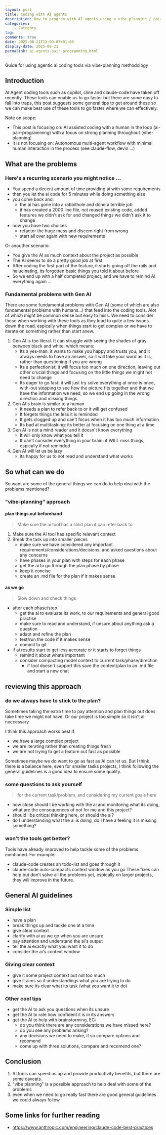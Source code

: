 ```yaml
---
layout: post
title: Coding with AI agents
description: How to program with AI agents using a vibe-planning / pair-programming approach
categories:
    - Category
tag: 
comments: true
date: 2025-08-21T13:09:07+01:00
display-date: 2025-08-21
permalink: ai-agents-pair-programming.html
---
```


Guide for using agentic ai coding tools via vibe-planning methodology

## Introduction

AI Agent coding tools such as copilot, cline and claude-code have taken off recently. These tools can enable us to go faster but there are some easy to fall into traps, this post suggests some general tips to get around these so we can make best use of these tools to go faster where we can effectively.

Note on scope:
- This post is focusing on: AI assisted coding with a human in the loop (ai-pair-programming) with a focus on strong planning throughout (vibe-planning)
- It is not focusing on: Autonomous multi-agent workflow with minimal human interaction in the process (see claude-flow, devin ...)

## What are the problems

### Here's a recurring scenario you might notice ...
- You spend a decent amount of time providing ai with some requirements
- then you let the ai code for 5 minutes while doing something else
- you come back and:
    - the ai has gone into a rabbithole and done a terrible job
    - it has created a 2000 line file, not reused existing code, added features we didn't ask for and changed things we didn't ask it to change
- now you have two choices
    - refactor the huge mess and discern right from wrong
    - start all over again with new requirements

Or anouther scenario:
- You give the AI as much context about the project as possible
- The AI seems to do a pretty good job at first
- After coding the first part of the feature, it starts going off the rails and halucinating, its forgotten basic things you told it about before
- So we end up with a half completed project, and we have to remind AI everything again ...

### Fundamental problems with Gen AI
There are some fundamental problems with Gen AI (some of which are also fundamental problems with humans...) that feed into the coding tools. Alot of which might be common sense but easy to miss. We need to consider these when working with these tools as they lead to quite a few issues down the road, espically when things start to get complex or we have to iterate on something rather than start anew.

1. Gen AI is too literal. It can struggle with seeing the shades of gray between black and white, which means:
	- Its a yes-man: it wants to make you happy and trusts you, and it always needs to have an answer, so it will take your word as it is, rather than questioning if you are wrong
	- Its a perfectionist: it will focus too much on one direction, leaving out other crucial things and focusing on the little things we might not need to change
    - Its eager to go fast: it will just try solve everything at once is once, with-out stopping to see how the picture fits together and that we have the information we need, so we end up going in the wrong direction and missing things.
2. Gen AI's brain is similar to a human
	- It needs a plan to refer back to or it will get confused
	- It forgets things the less it is reminded
	- It gets clogged up and can't focus when it has too much information
    - Its bad at multitasking: its better at focusing on one thing at a time
3. Gen AI is not a mind reader and it doesn't know everything
    - It will only know what you tell it
	- It can't consider everything in your brain: it WILL miss things, espically if not reminded
4. Gen AI will let us be lazy
    - its happy for us to not read and understand what works

## So what can we do

So want are some of the general things we can do to help deal with the problems mentioned?

### "vibe-planning" approach

#### plan things out beforehand
> Make sure the ai tool has a solid plan it can refer back to
1. Make sure the AI tool has specific relevant context
2. Break the task up into smaller pieces
    - make sure we have considered any important requirements/considerations/decisions, and asked questions about any concerns
    - have phases in your plan with steps for each phase
    - get the ai to go through the plan phase by phase
    - keep it concise
    - create an .md file for the plan if it makes sense

#### as we go
> Slow down and check things
- after each phase/step
    - get the ai to evaluate its work, to our requirements and general good practise
    - make sure to read and understand, if unsure about anything ask a question
    - adapt and refine the plan
    - test/run the code if it makes sense
    - commit to git
- if ai results start to get less accurate or it starts to forget things
    - remind it about whats important
    - consider compacting model context to current task/phase/direction
        - if tool doesn't support this save the context/plan to an .md file and start a new chat

## reviewing this approach

### do we always have to stick to the plan?
Sometimes taking the extra time to pay attention and plan things out does take time we might not have. Or our project is too simple so it isn't all neccessary

I think this approach works best if:
- we have a large complex project
- we are iterating rather than creating things fresh
- we are not trying to get a feature out fast as possible

Sometimes maybe we do want to go as fast as AI can let us.
But I think there is a balance here, even for smaller tasks projects, I think following the general guidelines is a good idea to ensure some quality.

### some questions to ask yourself
> for the current task/problem, and considering my current goals here
- how close should I be working with the ai and monitoring what its doing, what are the consequences of not for me and this project?
- should i be critical thinking here, or should the ai?
- do I understanding what the ai is doing, do I have a feeling it is missing something?

### won't the tools get better?
Tools have already improved to help tackle some of the problems mentioned. For example:
- claude-code creates an todo-list and goes through it
- claude-code auto-compacts context window as you go
These fixes can help but don't solve all the problems yet, espically on larger projects, they will improve in the future.

## General AI guidelines
### Simple list
- have a plan
- break things up and tackle one at a time
- give clear context
- clarify with ai as we go when you are unsure
- pay attention and understand the ai's output
- tell the ai exactly what you want it to do
- consider the ai's context window

### Giving clear context
- give it some project context but not too much
- give it aims so it understandings what you are trying to do
- make sure its clear what its task (what you want it to do)

### Other cool tips
- get the AI to ask you questions when its unsure
- get the AI to rate how confident it is in its answers
- get the AI to help with brainstorming, EG:
    - do you think there are any considerations we have missed here?
    - do you see any problems arising?
    - any decisions we need to make, if so compare options and recomend
    - come up with three solutions, compare and recomend one?

## Conclusion

1. AI tools can speed us up and provide productivity benefits, but there are some caveats.
2. "vibe planning" is a possible approach to help deal with some of the problems
3. even when we need to go really fast there are good general guidelines we could always follow

## Some links for further reading
- https://www.anthropic.com/engineering/claude-code-best-practices

